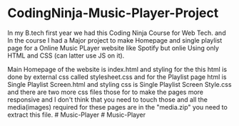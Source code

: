 # CodingNinja-Music-Player-Project
In my B.tech first year we had this Coding Ninja Course for Web Tech. and In the course I had a Major project to make Homepage and single playlist page for a Online Music PLayer website like Spotify but onlie Using only HTML and CSS (can latter use JS on it).


Main Homepage of the website is index.html and styling for the this html is done by external css called stylesheet.css and for the Playlist page html is Single Playlist Screen.html and styling css is Single Playlist Screen Style.css and there are two more css files those for to make the pages more responsive and I don't think that you need to touch those and all the media(images) required for these pages are in the "media.zip" you need to extract this file.
#   M u s i c - P l a y e r  
 #   M u s i c - P l a y e r  
 